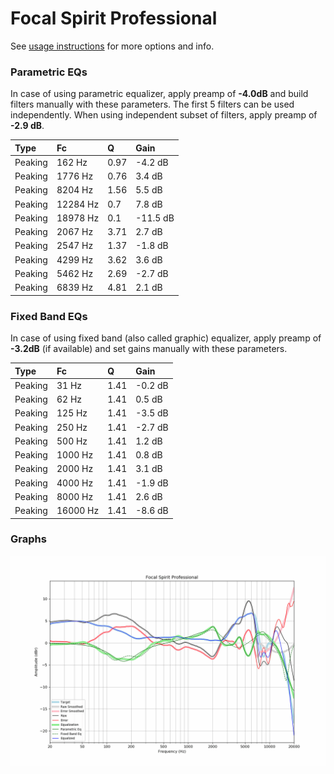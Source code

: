 # Focal Spirit Professional
See [usage instructions](https://github.com/jaakkopasanen/AutoEq#usage) for more options and info.

### Parametric EQs
In case of using parametric equalizer, apply preamp of **-4.0dB** and build filters manually
with these parameters. The first 5 filters can be used independently.
When using independent subset of filters, apply preamp of **-2.9 dB**.

| Type    | Fc       |    Q | Gain     |
|:--------|:---------|:-----|:---------|
| Peaking | 162 Hz   | 0.97 | -4.2 dB  |
| Peaking | 1776 Hz  | 0.76 | 3.4 dB   |
| Peaking | 8204 Hz  | 1.56 | 5.5 dB   |
| Peaking | 12284 Hz | 0.7  | 7.8 dB   |
| Peaking | 18978 Hz | 0.1  | -11.5 dB |
| Peaking | 2067 Hz  | 3.71 | 2.7 dB   |
| Peaking | 2547 Hz  | 1.37 | -1.8 dB  |
| Peaking | 4299 Hz  | 3.62 | 3.6 dB   |
| Peaking | 5462 Hz  | 2.69 | -2.7 dB  |
| Peaking | 6839 Hz  | 4.81 | 2.1 dB   |

### Fixed Band EQs
In case of using fixed band (also called graphic) equalizer, apply preamp of **-3.2dB**
(if available) and set gains manually with these parameters.

| Type    | Fc       |    Q | Gain    |
|:--------|:---------|:-----|:--------|
| Peaking | 31 Hz    | 1.41 | -0.2 dB |
| Peaking | 62 Hz    | 1.41 | 0.5 dB  |
| Peaking | 125 Hz   | 1.41 | -3.5 dB |
| Peaking | 250 Hz   | 1.41 | -2.7 dB |
| Peaking | 500 Hz   | 1.41 | 1.2 dB  |
| Peaking | 1000 Hz  | 1.41 | 0.8 dB  |
| Peaking | 2000 Hz  | 1.41 | 3.1 dB  |
| Peaking | 4000 Hz  | 1.41 | -1.9 dB |
| Peaking | 8000 Hz  | 1.41 | 2.6 dB  |
| Peaking | 16000 Hz | 1.41 | -8.6 dB |

### Graphs
![](./Focal%20Spirit%20Professional.png)